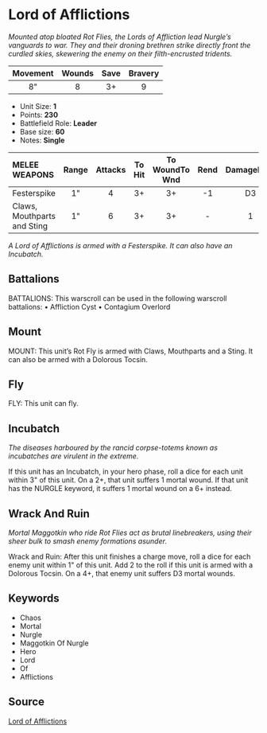 # Lord of Afflictions

_Mounted atop bloated Rot Flies, the Lords of Affliction lead Nurgle’s vanguards to war. They and their droning brethren strike directly front the curdled skies, skewering the enemy on their filth-encrusted tridents._


| Movement | Wounds | Save | Bravery |
|:--------:|:------:|:----:|:-------:|
| 8" | 8 | 3+ | 9 |

* Unit Size: **1**
* Points: **230**
* Battlefield Role: **Leader**
* Base size: **60**
* Notes: **Single**

| MELEE WEAPONS | Range | Attacks | To Hit | To WoundTo Wnd | Rend | DamageDmg |
|:---|:--:|:--:|:--:|:--:|:--:|:--:|
| Festerspike | 1" | 4 | 3+ | 3+ | -1 | D3 |
| Claws, Mouthparts and Sting | 1" | 6 | 3+ | 3+ | - | 1 |


_A Lord of Afflictions is armed with a Festerspike. It can also have an Incubatch._

## Battalions

BATTALIONS: This warscroll can be used in the following warscroll battalions: • Affliction Cyst • Contagium Overlord

## Mount

MOUNT: This unit’s Rot Fly is armed with Claws, Mouthparts and a Sting. It can also be armed with a Dolorous Tocsin.

## Fly

FLY: This unit can fly.

## Incubatch

_The diseases harboured by the rancid corpse-totems known as incubatches are virulent in the extreme._

If this unit has an Incubatch, in your hero phase, roll a dice for each unit within 3" of this unit. On a 2+, that unit suffers 1 mortal wound. If that unit has the NURGLE keyword, it suffers 1 mortal wound on a 6+ instead.

## Wrack And Ruin

_Mortal Maggotkin who ride Rot Flies act as brutal linebreakers, using their sheer bulk to smash enemy formations asunder._

Wrack and Ruin: After this unit finishes a charge move, roll a dice for each enemy unit within 1" of this unit. Add 2 to the roll if this unit is armed with a Dolorous Tocsin. On a 4+, that enemy unit suffers D3 mortal wounds.

## Keywords

* Chaos
* Mortal
* Nurgle
* Maggotkin Of Nurgle
* Hero
* Lord
* Of
* Afflictions


## Source

[Lord of Afflictions](https://wahapedia.ru/aos3/factions/maggotkin-of-nurgle/Lord-of-Afflictions)
